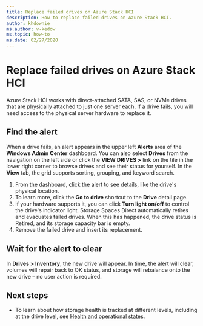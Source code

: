 ```yaml
---
title: Replace failed drives on Azure Stack HCI
description: How to replace failed drives on Azure Stack HCI.
author: khdownie
ms.author: v-kedow
ms.topic: how-to
ms.date: 02/27/2020
---
```


# Replace failed drives on Azure Stack HCI

Azure Stack HCI works with direct-attached SATA, SAS, or NVMe drives that are physically attached to just one server each. If a drive fails, you will need access to the physical server hardware to replace it.

## Find the alert
When a drive fails, an alert appears in the upper left **Alerts** area of the **Windows Admin Center** dashboard. You can also select **Drives** from the navigation on the left side or click the **VIEW DRIVES >** link on the tile in the lower right corner to browse drives and see their status for yourself. In the **View** tab, the grid supports sorting, grouping, and keyword search.

1. From the dashboard, click the alert to see details, like the drive's physical location.
1. To learn more, click the **Go to drive** shortcut to the **Drive** detail page.
1. If your hardware supports it, you can click **Turn light on/off** to control the drive's indicator light.
   Storage Spaces Direct automatically retires and evacuates failed drives. When this has happened, the drive status is Retired, and its storage capacity bar is empty.
1. Remove the failed drive and insert its replacement.

## Wait for the alert to clear
In **Drives > Inventory**, the new drive will appear. In time, the alert will clear, volumes will repair back to OK status, and storage will rebalance onto the new drive – no user action is required.

## Next steps
-  To learn about how storage health is tracked at different levels, including at the drive level, see [Health and operational states](/windows-server/storage/storage-spaces/storage-spaces-states).
